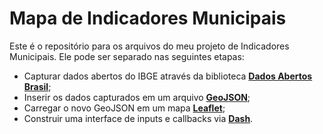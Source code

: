 # **Mapa de Indicadores Municipais**

Este é o repositório para os arquivos do meu projeto de Indicadores Municipais. Ele pode ser separado nas seguintes etapas:

- Capturar dados abertos do IBGE através da biblioteca **[Dados Abertos Brasil](https://www.gustavofurtado.com/dab.html)**;
- Inserir os dados capturados em um arquivo **[GeoJSON](https://github.com/tbrugz/geodata-br)**;
- Carregar o novo GeoJSON em um mapa **[Leaflet](https://github.com/thedirtyfew/dash-leaflet)**;
- Construir uma interface de inputs e callbacks via **[Dash](https://github.com/plotly/dash)**.